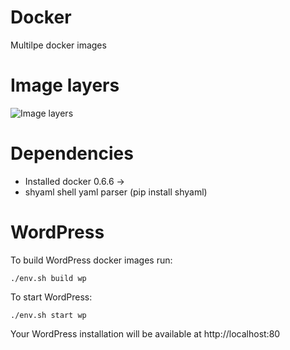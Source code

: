 Docker
======

Multilpe docker images 

Image layers
======

<img src="https://dl.dropboxusercontent.com/s/7u6fw9ytl6kxdiu/image_layers.png" title="Image layers" />

Dependencies
======

- Installed docker 0.6.6 ->
- shyaml shell yaml parser (pip install shyaml)

WordPress
======

To build WordPress docker images run:
```
./env.sh build wp
```

To start WordPress:
```
./env.sh start wp
```

Your WordPress installation will be available at http://localhost:80
